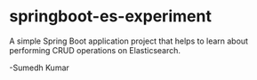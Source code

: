 # springboot-es-experiment
A simple Spring Boot application project that helps to learn about performing CRUD operations on Elasticsearch.

-Sumedh Kumar
